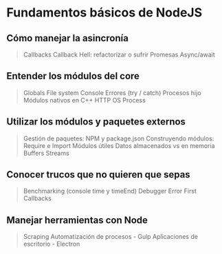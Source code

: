 # Fundamentos básicos de NodeJS

## Cómo manejar la asincronía
> Callbacks
> Callback Hell: refactorizar o sufrir
> Promesas
> Async/await
> 
## Entender los módulos del core 
> Globals
> File system
> Console
> Errores (try / catch)
> Procesos hijo
> Módulos nativos en C++
> HTTP
> OS
> Process
> 
## Utilizar los módulos y paquetes externos
> Gestión de paquetes: NPM y package.json
> Construyendo módulos: Require e Import
> Módulos útiles
> Datos almacenados vs en memoria
> Buffers
> Streams
> 
## Conocer trucos que no quieren que sepas
> Benchmarking (console time y timeEnd)
> Debugger
> Error First Callbacks
> 
## Manejar herramientas con Node
> Scraping
> Automatización de procesos - Gulp
> Aplicaciones de escritorio - Electron
